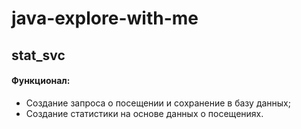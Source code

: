 # java-explore-with-me

## stat_svc
#### Функционал:

- Создание запроса о посещении и сохранение в базу данных;
- Создание статистики на основе данных о посещениях.
